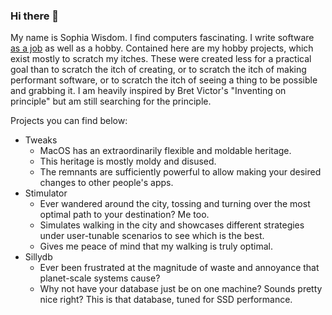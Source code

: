 ### Hi there 👋

My name is Sophia Wisdom. I find computers fascinating. I write software [as a job](https://www.linkedin.com/in/sophia-wisdom/) as well as a hobby. Contained here are my hobby projects, which exist mostly to scratch my itches. These were created less for a practical goal than to scratch the itch of creating, or to scratch the itch of making performant software, or to scratch the itch of seeing a thing to be possible and grabbing it. I am heavily inspired by Bret Victor's "Inventing on principle" but am still searching for the principle.

Projects you can find below:
- Tweaks
    - MacOS has an extraordinarily flexible and moldable heritage.
    - This heritage is mostly moldy and disused.
    - The remnants are sufficiently powerful to allow making your desired changes to other people's apps.
- Stimulator
    - Ever wandered around the city, tossing and turning over the most optimal path to your destination? Me too.
    - Simulates walking in the city and showcases different strategies under user-tunable scenarios to see which is the best.
    - Gives me peace of mind that my walking is truly optimal.
- Sillydb
    - Ever been frustrated at the magnitude of waste and annoyance that planet-scale systems cause?
    - Why not have your database just be on one machine? Sounds pretty nice right? This is that database, tuned for SSD performance.
